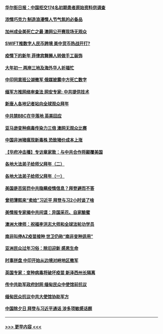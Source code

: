 #### [华尔街日报：中国拒交174名初期患者原始资料供调查](../pages/prog202/a103053248.md?t=02131251) 
#### [浓情巧克力 制造浪漫情人节气氛的必备品](../pages/prog202/a103053135.md?t=02131251) 
#### [加州成全美死亡之最 澳网公开赛现场无观众](../pages/prog202/a103053144.md?t=02131251) 
#### [SWIFT推数字人民币跨境 美中货币热战开打?](../pages/prog202/a103053106.md?t=02131251) 
#### [疫情下的新年 菲律宾舞狮人转做手工装饰](../pages/prog202/a103053131.md?t=02131251) 
#### [大年初一 两岸三地及海外华人祈福忙](../pages/prog202/a103053148.md?t=02131251) 
#### [中印同意班公湖撤军 俄媒披露中方死亡数字](../pages/prog202/a103053091.md?t=02131251) 
#### [缅军方推网络审查法 网安专家: 中共提供技术](../pages/prog202/a103052995.md?t=02131251) 
#### [新唐人各地记者站向全球观众拜年](../pages/prog202/a103053010.md?t=02131251) 
#### [中共禁BBC在华落地 英美回应](../pages/prog202/a103053014.md?t=02131251) 
#### [亚马逊变种病毒传染力三倍 澳网无观众比赛](../pages/prog202/a103053003.md?t=02131251) 
#### [中国非洲猪瘟现新毒株 恐致猪价成本上涨](../pages/prog202/a103052990.md?t=02131251) 
#### [【华府冲击播】专访章家敦：与中共合作将颠覆美国](../pages/prog202/a103052971.md?t=02131251) 
#### [各地大法弟子给师父拜年（二）](../pages/prog202/a103052968.md?t=02131251) 
#### [各地大法弟子给师父拜年（一）](../pages/prog202/a103052962.md?t=02131251) 
#### [美国是否惩罚中共隐瞒疫情信息？拜登避而不答](../pages/prog202/a103052728.md?t=02131251) 
#### [曾把薄熙来“卖给”习近平 拜登与习2小时谈了啥](../pages/prog202/a103052718.md?t=02131251) 
#### [美情报专家揭中共间谍：异国采花、自家酿蜜](../pages/prog202/a103052656.md?t=02131251) 
#### [澳洲大律师：祝福李洪志大师和全球法轮功学员](../pages/prog202/a103052676.md?t=02131251) 
#### [南非叫停AZ疫苗接种 世卫仍称“南非变种适用”](../pages/prog202/a103052404.md?t=02131251) 
#### [亚洲民众过年习俗：除旧迎新 感恩生命](../pages/prog202/a103052460.md?t=02131251) 
#### [时事拼盘 中印开始从边境对峙地区撤军](../pages/prog202/a103052419.md?t=02131251) 
#### [英国专家：变种病毒将破坏疫苗 新泽西州长隔离](../pages/prog202/a103052368.md?t=02131251) 
#### [传中共助军政府封网 缅甸民众中使馆前抗议](../pages/prog202/a103052345.md?t=02131251) 
#### [缅甸民众抗议中共大使馆协助军方](../pages/prog202/a103052304.md?t=02131251) 
#### [中国除夕日 拜登与习近平通话 涉多项敏感话题](../pages/prog202/a103052079.md?t=02131251) 

----
#### [ >>> 更早内容 <<< ](../indexes/prog202-earlier.md)
